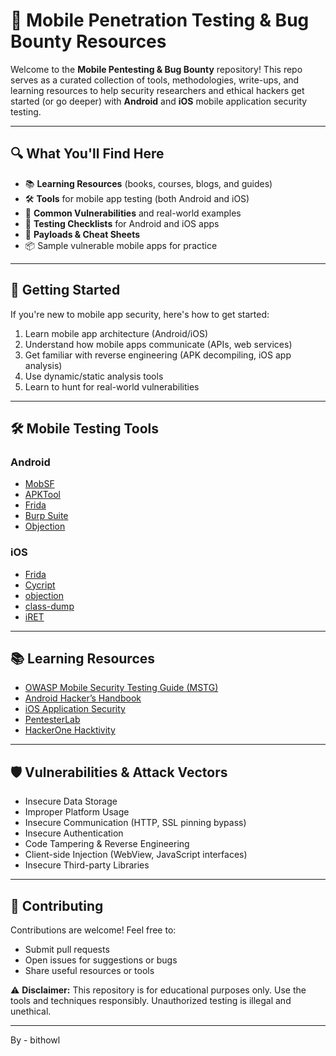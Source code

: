 # 📱 Mobile Penetration Testing & Bug Bounty Resources

Welcome to the **Mobile Pentesting & Bug Bounty** repository! This repo serves as a curated collection of tools, methodologies, write-ups, and learning resources to help security researchers and ethical hackers get started (or go deeper) with **Android** and **iOS** mobile application security testing.

---

## 🔍 What You'll Find Here

- 📚 **Learning Resources** (books, courses, blogs, and guides)
- 🛠 **Tools** for mobile app testing (both Android and iOS)
- 🐞 **Common Vulnerabilities** and real-world examples
- 🧪 **Testing Checklists** for Android and iOS apps
- 📝 **Payloads & Cheat Sheets**
- 📦 Sample vulnerable mobile apps for practice

---

## 🚀 Getting Started

If you're new to mobile app security, here's how to get started:

1. Learn mobile app architecture (Android/iOS)
2. Understand how mobile apps communicate (APIs, web services)
3. Get familiar with reverse engineering (APK decompiling, iOS app analysis)
4. Use dynamic/static analysis tools
5. Learn to hunt for real-world vulnerabilities

---

## 🛠 Mobile Testing Tools

### Android
- [MobSF](https://github.com/MobSF/Mobile-Security-Framework-MobSF)
- [APKTool](https://ibotpeaches.github.io/Apktool/)
- [Frida](https://frida.re/)
- [Burp Suite](https://portswigger.net/burp)
- [Objection](https://github.com/sensepost/objection)

### iOS
- [Frida](https://frida.re/)
- [Cycript](http://www.cycript.org/)
- [objection](https://github.com/sensepost/objection)
- [class-dump](http://stevenygard.com/projects/class-dump/)
- [iRET](https://github.com/S3cur3Th1sSh1t/iOS-Runtime-Exploration-Toolkit)

---

## 📚 Learning Resources

- [OWASP Mobile Security Testing Guide (MSTG)](https://owasp.org/www-project-mobile-security-testing-guide/)
- [Android Hacker’s Handbook](https://www.wiley.com/en-us/Android+Hacker%27s+Handbook-p-9781118608647)
- [iOS Application Security](https://www.manning.com/books/ios-application-security)
- [PentesterLab](https://pentesterlab.com/)
- [HackerOne Hacktivity](https://hackerone.com/hacktivity)

---

## 🛡 Vulnerabilities & Attack Vectors

- Insecure Data Storage
- Improper Platform Usage
- Insecure Communication (HTTP, SSL pinning bypass)
- Insecure Authentication
- Code Tampering & Reverse Engineering
- Client-side Injection (WebView, JavaScript interfaces)
- Insecure Third-party Libraries

---

## 🤝 Contributing

Contributions are welcome! Feel free to:
- Submit pull requests
- Open issues for suggestions or bugs
- Share useful resources or tools

 ⚠️ **Disclaimer:** This repository is for educational purposes only. Use the tools and techniques responsibly. Unauthorized testing is illegal and unethical.

---
By - bithowl
